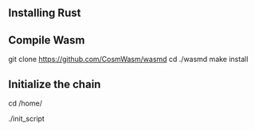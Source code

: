 ## Installing Rust 

## Compile Wasm 
git clone https://github.com/CosmWasm/wasmd
cd ./wasmd
make install


## Initialize the chain 
cd /home/

./init_script





